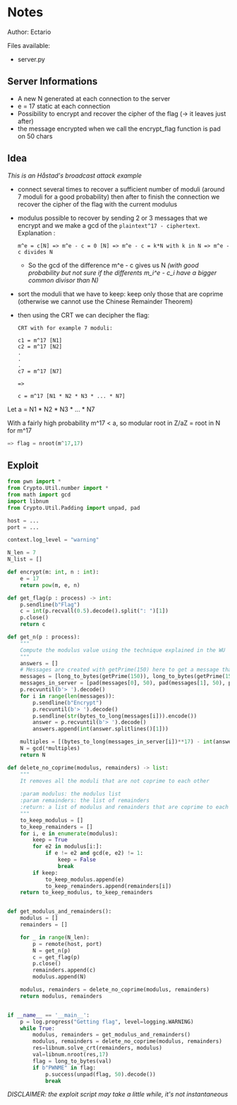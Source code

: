 # Notes

Author: Ectario

Files available:

- server.py

## Server Informations

- A new N generated at each connection to the server
- e = 17 static at each connection
- Possibility to encrypt and recover the cipher of the flag (-> it leaves just after)
- the message encrypted when we call the encrypt_flag function is pad on 50 chars

## Idea

_This is an Håstad's broadcast attack example_

- connect several times to recover a sufficient number of moduli (around 7 moduli for a good probability) then after to finish the connection we recover the cipher of the flag with the current modulus

- modulus possible to recover by sending 2 or 3 messages that we encrypt and we make a gcd of the `plaintext^17 - ciphertext`. Explanation :

    ```
    m^e = c[N] => m^e - c = 0 [N] => m^e - c = k*N with k in N => m^e - c divides N
    ```

   - So the gcd of the difference m^e - c gives us N _(with good probability but not sure if the differents m_i^e - c_i have a bigger common divisor than N)_


- sort the moduli that we have to keep: keep only those that are coprime (otherwise we cannot use the Chinese Remainder Theorem)

- then using the CRT we can decipher the flag:

    ```
    CRT with for example 7 moduli:

    c1 = m^17 [N1]
    c2 = m^17 [N2]
    .
    .
    .
    c7 = m^17 [N7]

    =>

    c = m^17 [N1 * N2 * N3 * ... * N7]
    ```

Let a = N1 * N2 * N3 * ... * N7

With a fairly high probability m^17 < a, so modular root in Z/aZ = root in N for m^17

```py
=> flag = nroot(m^17,17)
```

## Exploit

```py
from pwn import *
from Crypto.Util.number import *
from math import gcd
import libnum
from Crypto.Util.Padding import unpad, pad

host = ...
port = ...

context.log_level = "warning"

N_len = 7
N_list = []

def encrypt(m: int, n : int):
    e = 17
    return pow(m, e, n)

def get_flag(p : process) -> int:
    p.sendline(b"Flag")
    c = int(p.recvall(0.5).decode().split(": ")[1])
    p.close()
    return c

def get_n(p : process):
    """
    Compute the modulus value using the technique explained in the WU
    """
    answers = []
    # Messages are created with getPrime(150) here to get a message that is long enough and has a very low chance that the plaintext^17 - ciphertext gcd is anything other than N
    messages = [long_to_bytes(getPrime(150)), long_to_bytes(getPrime(150)), long_to_bytes(getPrime(150))]
    messages_in_server = [pad(messages[0], 50), pad(messages[1], 50), pad(messages[2], 50)]
    p.recvuntil(b'> ').decode()
    for i in range(len(messages)):
        p.sendline(b"Encrypt")
        p.recvuntil(b'> ').decode()
        p.sendline(str(bytes_to_long(messages[i])).encode())
        answer = p.recvuntil(b'> ').decode()
        answers.append(int(answer.splitlines()[1]))

    multiples = [(bytes_to_long(messages_in_server[i])**17) - int(answers[i]) for i in range(len(messages_in_server))]
    N = gcd(*multiples)
    return N

def delete_no_coprime(modulus, remainders) -> list:
    """
    It removes all the moduli that are not coprime to each other
    
    :param modulus: the modulus list
    :param remainders: the list of remainders
    :return: a list of modulus and remainders that are coprime to each other.
    """
    to_keep_modulus = []
    to_keep_remainders = []
    for i, e in enumerate(modulus):
        keep = True
        for e2 in modulus[i:]:
            if e != e2 and gcd(e, e2) != 1: 
                keep = False
                break
        if keep:
            to_keep_modulus.append(e)
            to_keep_remainders.append(remainders[i])
    return to_keep_modulus, to_keep_remainders


def get_modulus_and_remainders():
    modulus = []
    remainders = []

    for _ in range(N_len):
        p = remote(host, port)
        N = get_n(p)
        c = get_flag(p)
        p.close()
        remainders.append(c)
        modulus.append(N)

    modulus, remainders = delete_no_coprime(modulus, remainders)
    return modulus, remainders


if __name__ == '__main__':
    p = log.progress("Getting flag", level=logging.WARNING)
    while True:
        modulus, remainders = get_modulus_and_remainders()
        modulus, remainders = delete_no_coprime(modulus, remainders)
        res=libnum.solve_crt(remainders, modulus)
        val=libnum.nroot(res,17)
        flag = long_to_bytes(val)
        if b"PWNME" in flag:
            p.success(unpad(flag, 50).decode())
            break
```

_DISCLAIMER: the exploit script may take a little while, it's not instantaneous_

